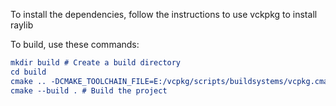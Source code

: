 To install the dependencies, follow the instructions to use vckpkg to install raylib

To build, use these commands:

```cmake
mkdir build # Create a build directory
cd build
cmake .. -DCMAKE_TOOLCHAIN_FILE=E:/vcpkg/scripts/buildsystems/vcpkg.cmake
cmake --build . # Build the project
```